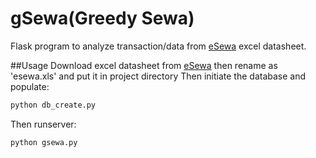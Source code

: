 # gSewa(Greedy Sewa)
Flask program to analyze transaction/data from [eSewa](http://www.esewa.com.np) excel datasheet. 

##Usage
Download excel datasheet from [eSewa](http://www.esewa.com.np) then rename as 'esewa.xls' and put it in project directory
Then initiate the database and populate:

```python
python db_create.py
```

Then runserver:

```python 
python gsewa.py
```
